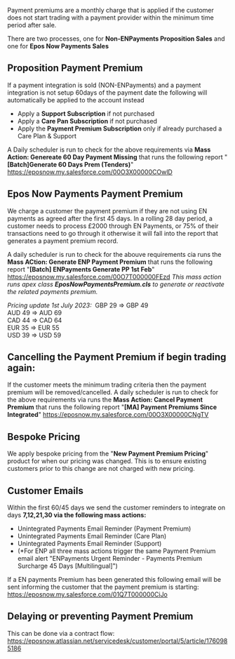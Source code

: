 Payment premiums are a monthly charge that is applied if the customer does not start trading with a payment provider within the minimum time period after sale. 

There are two processes, one for **Non-ENPayments Proposition Sales** and one for **Epos Now Payments Sales** 

## Proposition Payment Premium 
If a payment integration is sold (NON-ENPayments) and a payment integration  is not setup 60days of the payment date the following will automatically be applied to the account instead
-  Apply a **Support Subscription** if not purchased
- Apply a **Care Pan Subscription** if not purchased 
- Apply the **Payment Premium Subscription** only if already purchased a Care Plan & Support

A Daily scheduler is run to check for the above requirements via **Mass Action: Genereate 60 Day Payment Missing** that runs the following report "**\[Batch]Generate 60 Days Prem (Tenders)**" 
https://eposnow.my.salesforce.com/00O3X00000COwlD

## Epos Now Payments Payment Premium 
We charge a customer the payment premium if they are not using EN payments as agreed after the first 45 days. In a rolling 28 day period, a customer needs to process £2000 through EN Payments, or 75% of their transactions need to go through it otherwise it will fall into the report that generates a payment premium record. 

A daily scheduler is run to check for the abouve requirements cia runs the **Mass ACtion: Generate ENP Payment Premium** that runs the following report "**\[Batch] ENPayments Generate PP 1st Feb**" https://eposnow.my.salesforce.com/00O7T000000FEzd
*This mass action runs apex class **EposNowPaymentsPremium\.cls** to generate or reactivate the related payments premium.*

_Pricing update 1st July 2023:_ 
GBP 29 => GBP 49  
AUD 49 => AUD 69  
CAD 44 => CAD 64  
EUR 35 => EUR 55  
USD 39 => USD 59

## Cancelling the Payment Premium if begin trading again:
If the customer meets the minimum trading criteria then the payment premium will be removed/cancelled. 
A daily scheduler is run to check for the above requirements via runs the **Mass Action: Cancel Payment Premium** that runs the following report "**\[MA] Payment Premiums Since Integrated**" 
https://eposnow.my.salesforce.com/00O3X00000CNgTV

## Bespoke Pricing
We apply bespoke pricing from the "**New Payment Premium Pricing**" product for when our pricing was changed. This is to ensure existing customers prior to this change are not charged with new pricing.

## Customer Emails
Within the first 60/45 days we send the customer reminders to integrate on days **7,12,21,30 via the following mass actions:**
- Unintegrated Payments Email Reminder (Payment Premium)
- Unintegrated Payments Email Reminder (Care Plan)
- Unintegrated Payments Email Reminder (Support)
- (*For ENP all three mass actions trigger the same Payment Premium email alert "ENPayments Urgent Reminder - Payments Premium Surcharge 45 Days \[Multilingual]")

If a EN payments Premium has been generated this following email will be sent informing the customer that the payment premium is starting:
https://eposnow.my.salesforce.com/01Q7T000000CiJo 

## Delaying or preventing Payment Premium
This can be done via a contract flow:
https://eposnow.atlassian.net/servicedesk/customer/portal/5/article/1760985186 